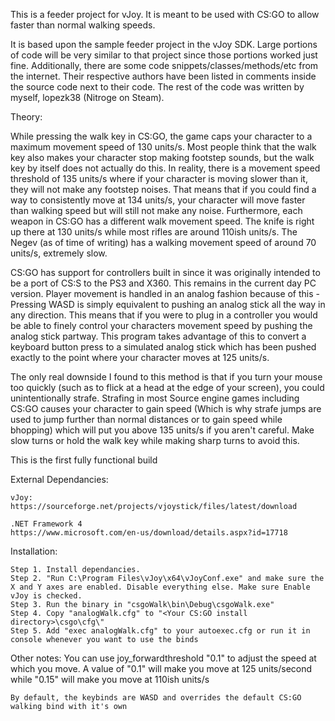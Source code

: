 This is a feeder project for vJoy. It is meant to be used with CS:GO to allow faster than normal walking speeds.

It is based upon the sample feeder project in the vJoy SDK. Large portions of code will be very similar to that project since those portions worked just fine. Additionally, there are some code snippets/classes/methods/etc from the internet. Their respective authors have been listed in comments inside the source code next to their code. The rest of the code was written by myself, lopezk38 (Nitroge on Steam).

Theory:

While pressing the walk key in CS:GO, the game caps your character to a maximum movement speed of 130 units/s. Most people think that the walk key also makes your character stop making footstep sounds, but the walk key by itself does not actually do this. In reality, there is a movement speed threshold of 135 units/s where if your character is moving slower than it, they will not make any footstep noises. That means that if you could find a way to consistently move at 134 units/s, your character will move faster than walking speed but will still not make any noise. Furthermore, each weapon in CS:GO has a different walk movement speed. The knife is right up there at 130 units/s while most rifles are around 110ish units/s. The Negev (as of time of writing) has a walking movement speed of around 70 units/s, extremely slow. 

CS:GO has support for controllers built in since it was originally intended to be a port of CS:S to the PS3 and X360. This remains in the current day PC version. Player movement is handled in an analog fashion because of this - Pressing WASD is simply equivalent to pushing an analog stick all the way in any direction. This means that if you were to plug in a controller you would be able to finely control your characters movement speed by pushing the analog stick partway. This program takes advantage of this to convert a keyboard button press to a simulated analog stick which has been pushed exactly to the point where your character moves at 125 units/s. 

The only real downside I found to this method is that if you turn your mouse too quickly (such as to flick at a head at the edge of your screen), you could unintentionally strafe. Strafing in most Source engine games including CS:GO causes your character to gain speed (Which is why strafe jumps are used to jump further than normal distances or to gain speed while bhopping) which will put you above 135 units/s if you aren't careful. Make slow turns or hold the walk key while making sharp turns to avoid this.

This is the first fully functional build

External Dependancies:

	vJoy:
	https://sourceforge.net/projects/vjoystick/files/latest/download
	
	.NET Framework 4
	https://www.microsoft.com/en-us/download/details.aspx?id=17718
	
	
Installation:

	Step 1. Install dependancies.
	Step 2. "Run C:\Program Files\vJoy\x64\vJoyConf.exe" and make sure the X and Y axes are enabled. Disable everything else. Make sure Enable vJoy is checked.
	Step 3. Run the binary in "csgoWalk\bin\Debug\csgoWalk.exe"
	Step 4. Copy "analogWalk.cfg" to "<Your CS:GO install directory>\csgo\cfg\"
	Step 5. Add "exec analogWalk.cfg" to your autoexec.cfg or run it in console whenever you want to use the binds
	
Other notes:
	You can use joy_forwardthreshold "0.1" to adjust the speed at which you move. A value of "0.1" will make you move at 125 units/second while "0.15" will make you move at 110ish units/s
	
	By default, the keybinds are WASD and overrides the default CS:GO walking bind with it's own